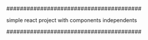 ########################################

simple react project with components independents

########################################